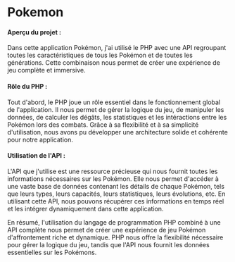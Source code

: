 # Pokemon

#### Aperçu du projet :

Dans cette application Pokémon, j'ai utilisé le PHP avec une API regroupant toutes les caractéristiques de tous les Pokémon et de toutes les générations. Cette combinaison nous permet de créer une expérience de jeu complète et immersive.

#### Rôle du PHP :

Tout d'abord, le PHP joue un rôle essentiel dans le fonctionnement global de l'application. Il nous permet de gérer la logique du jeu, de manipuler les données, de calculer les dégâts, les statistiques et les intéractions entre les Pokémon lors des combats. Grâce à sa flexibilité et à sa simplicité d'utilisation, nous avons pu développer une architecture solide et cohérente pour notre application.

#### Utilisation de l'API :

L'API que j'utilise est une ressource précieuse qui nous fournit toutes les informations nécessaires sur les Pokémon. Elle nous permet d'accéder à une vaste base de données contenant les détails de chaque Pokémon, tels que leurs types, leurs capacités, leurs statistiques, leurs évolutions, etc. En utilisant cette API, nous pouvons récupérer ces informations en temps réel et les intégrer dynamiquement dans cette application.

En résumé, l'utilisation du langage de programmation PHP combiné à une API complète nous permet de créer une expérience de jeu Pokémon d'affrontement riche et dynamique. PHP nous offre la flexibilité nécessaire pour gérer la logique du jeu, tandis que l'API nous fournit les données essentielles sur les Pokémons. 